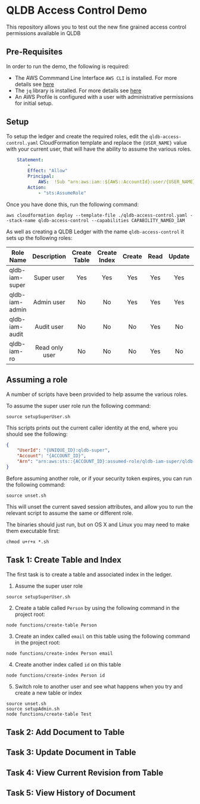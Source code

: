 # QLDB Access Control Demo

This repository allows you to test out the new fine grained access control permissions available in QLDB

## Pre-Requisites

In order to run the demo, the following is required:

* The AWS Commmand Line Interface `AWS CLI` is installed. For more details see [here](https://docs.aws.amazon.com/cli/latest/userguide/install-cliv2.html)
* The `jq` library is installed. For more details see [here](https://stedolan.github.io/jq/download/)
* An AWS Profile is configured with a user with administrative permissions for initial setup.

## Setup

To setup the ledger and create the required roles, edit the `qldb-access-control.yaml` CloudFormation template and replace the `{USER_NAME}` value with your current user, that will have the ability to assume the various roles. 

```yaml
    Statement: 
        - 
        Effect: "Allow"
        Principal:
            AWS:  !Sub "arn:aws:iam::${AWS::AccountId}:user/{USER_NAME}"
        Action: 
            - "sts:AssumeRole"
```

Once you have done this, run the following command:

```shell
aws cloudformation deploy --template-file ./qldb-access-control.yaml --stack-name qldb-access-control --capabilities CAPABILITY_NAMED_IAM
```

As well as creating a QLDB Ledger with the name `qldb-access-control` it sets up the following roles:

| Role Name       | Description    |Create Table | Create Index | Create | Read | Update | Delete | History |  
| --------------- |:--------------:| :----------:| :-----------:| :-----:| :---:| :-----:| :-----:| :------:|
| qldb-iam-super  | Super user     | Yes         | Yes          | Yes    | Yes  | Yes    | Yes    | Yes     |
| qldb-iam-admin  | Admin user     | No          | No           | Yes    | Yes  | Yes    | Yes    | Yes     |
| qldb-iam-audit  | Audit user     | No          | No           | No     | Yes  | No     | No     | Yes     |
| qldb-iam-ro     | Read only user | No          | No           | No     | Yes  | No     | No     | No      |

## Assuming a role

A number of scripts have been provided to help assume the various roles.

To assume the super user role run the following command:

```shell
source setupSuperUser.sh
```

This scripts prints out the current caller identity at the end, where you should see the following:

```json
{
    "UserId": "{UNIQUE_ID}:qldb-super",
    "Account": "{ACCOUNT_ID}",
    "Arn": "arn:aws:sts::{ACCOUNT_ID}:assumed-role/qldb-iam-super/qldb-super"
}
```

Before assuming another role, or if your security token expires, you can run the following command:

```shell
source unset.sh
```

This will unset the current saved session attributes, and allow you to run the relevant script to assume the same or different role.

The binaries should just run, but on OS X and Linux you may need to make them executable first:

```shell
chmod u+r+x *.sh
```

## Task 1: Create Table and Index

The first task is to create a table and associated index in the ledger.

1. Assume the super user role

```shell
source setupSuperUser.sh
```

2. Create a table called `Person` by using the following command in the project root:

```shell
node functions/create-table Person
```

3. Create an index called `email` on this table using the following command in the project root:

```shell
node functions/create-index Person email
```

4. Create another index called `id` on this table

```shell
node functions/create-index Person id
```

5. Switch role to another user and see what happens when you try and create a new table or index

```shell
source unset.sh
source setupAdmin.sh
node functions/create-table Test
```

## Task 2: Add Document to Table


## Task 3: Update Document in Table


## Task 4: View Current Revision from Table


## Task 5: View History of Document
